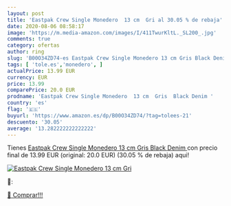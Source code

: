 ```yaml
---
layout: post
title: 'Eastpak Crew Single Monedero  13 cm  Gri al 30.05 % de rebaja'
date: 2020-08-06 08:58:17
image: 'https://m.media-amazon.com/images/I/411TwurKltL._SL200_.jpg'
comments: true
category: ofertas
author: ring
slug: 'B00O34ZD74-es Eastpak Crew Single Monedero 13 cm Gris Black Denim'
tags: [ 'tole.es','monedero', ]
actualPrice: 13.99 EUR
currency: EUR
price: 13.99
comparePrice: 20.0 EUR
prodname: 'Eastpak Crew Single Monedero  13 cm  Gris  Black Denim '
country: 'es'
flag: '🇪🇸'
buyurl: 'https://www.amazon.es/dp/B00O34ZD74/?tag=tolees-21'
descuento: '30.05'
average: '13.282222222222222'
---
```


Tienes [Eastpak Crew Single Monedero  13 cm  Gris  Black Denim ](https://www.amazon.es/dp/B00O34ZD74/?tag=tolees-21) con precio final de  13.99 EUR (original: 20.0 EUR) (30.05 %  de rebaja) aqui!

[![Eastpak Crew Single Monedero  13 cm  Gri](https://m.media-amazon.com/images/I/411TwurKltL._SL200_.jpg)](https://www.amazon.es/dp/B00O34ZD74/?tag=tolees-21)

🔎:


[🛒 Comprar!!!](https://www.amazon.es/dp/B00O34ZD74/?tag=tolees-21)
